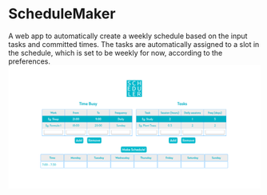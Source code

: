 # ScheduleMaker
A web app to automatically create a weekly schedule based on the input tasks and committed times.
The tasks are automatically assigned to a slot in the schedule, which is set to be weekly for now, according to the preferences.
![Preview](/Preview.PNG)
